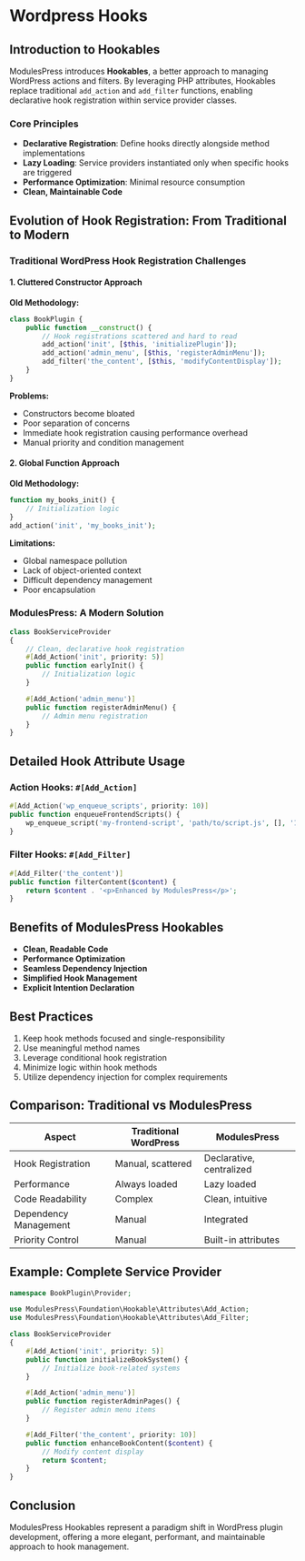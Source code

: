 # Wordpress Hooks

## Introduction to Hookables

ModulesPress introduces **Hookables**, a better approach to managing WordPress actions and filters. By leveraging PHP attributes, Hookables replace traditional `add_action` and `add_filter` functions, enabling declarative hook registration within service provider classes.

### Core Principles

- **Declarative Registration**: Define hooks directly alongside method implementations
- **Lazy Loading**: Service providers instantiated only when specific hooks are triggered
- **Performance Optimization**: Minimal resource consumption
- **Clean, Maintainable Code**

## Evolution of Hook Registration: From Traditional to Modern

### Traditional WordPress Hook Registration Challenges

#### 1. Cluttered Constructor Approach

**Old Methodology:**
```php
class BookPlugin {
    public function __construct() {
        // Hook registrations scattered and hard to read
        add_action('init', [$this, 'initializePlugin']);
        add_action('admin_menu', [$this, 'registerAdminMenu']);
        add_filter('the_content', [$this, 'modifyContentDisplay']);
    }
}
```

**Problems:**
- Constructors become bloated
- Poor separation of concerns
- Immediate hook registration causing performance overhead
- Manual priority and condition management

#### 2. Global Function Approach

**Old Methodology:**
```php
function my_books_init() {
    // Initialization logic
}
add_action('init', 'my_books_init');
```

**Limitations:**
- Global namespace pollution
- Lack of object-oriented context
- Difficult dependency management
- Poor encapsulation

### ModulesPress: A Modern Solution

```php
class BookServiceProvider
{
    // Clean, declarative hook registration
    #[Add_Action('init', priority: 5)]
    public function earlyInit() {
        // Initialization logic
    }

    #[Add_Action('admin_menu')]
    public function registerAdminMenu() {
        // Admin menu registration
    }
}
```

## Detailed Hook Attribute Usage

### Action Hooks: `#[Add_Action]`

```php
#[Add_Action('wp_enqueue_scripts', priority: 10)] 
public function enqueueFrontendScripts() { 
    wp_enqueue_script('my-frontend-script', 'path/to/script.js', [], '1.0', true); 
}
```

### Filter Hooks: `#[Add_Filter]`

```php
#[Add_Filter('the_content')] 
public function filterContent($content) { 
    return $content . '<p>Enhanced by ModulesPress</p>'; 
}
```
## Benefits of ModulesPress Hookables

- **Clean, Readable Code**
- **Performance Optimization**
- **Seamless Dependency Injection**
- **Simplified Hook Management**
- **Explicit Intention Declaration**

## Best Practices

1. Keep hook methods focused and single-responsibility
2. Use meaningful method names
3. Leverage conditional hook registration
4. Minimize logic within hook methods
5. Utilize dependency injection for complex requirements

## Comparison: Traditional vs ModulesPress

| Aspect | Traditional WordPress | ModulesPress |
|--------|----------------------|--------------|
| Hook Registration | Manual, scattered | Declarative, centralized |
| Performance | Always loaded | Lazy loaded |
| Code Readability | Complex | Clean, intuitive |
| Dependency Management | Manual | Integrated |
| Priority Control | Manual | Built-in attributes |

## Example: Complete Service Provider

```php
namespace BookPlugin\Provider;

use ModulesPress\Foundation\Hookable\Attributes\Add_Action;
use ModulesPress\Foundation\Hookable\Attributes\Add_Filter;

class BookServiceProvider 
{
    #[Add_Action('init', priority: 5)]
    public function initializeBookSystem() {
        // Initialize book-related systems
    }

    #[Add_Action('admin_menu')]
    public function registerAdminPages() {
        // Register admin menu items
    }

    #[Add_Filter('the_content', priority: 10)]
    public function enhanceBookContent($content) {
        // Modify content display
        return $content;
    }
}
```

## Conclusion

ModulesPress Hookables represent a paradigm shift in WordPress plugin development, offering a more elegant, performant, and maintainable approach to hook management.